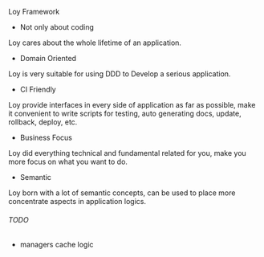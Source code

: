 Loy Framework

- Not only about coding

Loy cares about the whole lifetime of an application.

- Domain Oriented

Loy is very suitable for using DDD to Develop a serious application.

- CI Friendly

Loy provide interfaces in every side of application as far as possible, make it convenient to write scripts for testing, auto generating docs, update, rollback, deploy, etc.

- Business Focus

Loy did everything technical and fundamental related for you, make you more focus on what you want to do.

- Semantic

Loy born with a lot of semantic concepts, can be used to place more concentrate aspects in application logics.

###### TODO

- managers cache logic